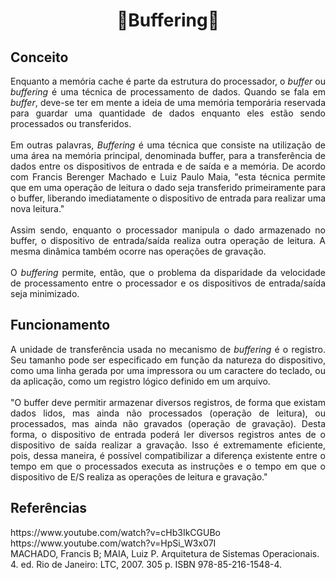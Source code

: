 <h1 align="center">🔸Buffering🔸</h1>

## Conceito

<p align="justify">Enquanto a memória cache é parte da estrutura do processador, o <i>buffer</i> ou <i>buffering</i> é uma técnica de processamento de dados. Quando se fala em <i>buffer</i>, deve-se ter em mente a ideia de uma memória temporária reservada para guardar uma quantidade de dados enquanto eles estão sendo processados ou transferidos.<br>
  <br>
Em outras palavras, <i>Buffering</i> é uma técnica que consiste na utilização de uma área na memória principal, denominada buffer, para a transferência de dados entre os dispositivos de entrada e de saída e a memória. De acordo com Francis Berenger Machado e Luiz Paulo Maia, "esta técnica permite que em uma operação de leitura o dado seja transferido primeiramente para o buffer, liberando imediatamente o dispositivo de entrada para realizar uma nova leitura."<br>
<br>
Assim sendo, enquanto o processador manipula o dado armazenado no buffer, o dispositivo de entrada/saída realiza outra operação de leitura. A mesma dinâmica também ocorre nas operações de gravação.<br>
<br>
O <i>buffering</i> permite, então, que o problema da disparidade da velocidade de processamento entre o processador e os dispositivos de entrada/saída seja minimizado.
</p>

## Funcionamento

<p align="justify">A unidade de transferência usada no mecanismo de <i>buffering</i> é o registro. Seu tamanho pode ser especificado em função da natureza do dispositivo, como uma linha gerada por uma impressora ou um caractere do teclado, ou da aplicação, como um registro lógico definido em um arquivo.<br>
<br>
"O buffer deve permitir armazenar diversos registros, de forma que existam dados lidos, mas ainda não processados (operação de leitura), ou processados, mas ainda não gravados (operação de gravação). Desta forma, o dispositivo de entrada poderá ler diversos registros antes de o dispositivo de saída realizar a gravação. Isso é extremamente eficiente, pois, dessa maneira, é possível compatibilizar a diferença existente entre o tempo em que o processados executa as instruções e o tempo em que o dispositivo de E/S realiza as operações de leitura e gravação."
<br>
</p>

## Referências

<p>
https://www.youtube.com/watch?v=cHb3IkCGUBo <br>
https://www.youtube.com/watch?v=HpSi_W3x07I <br>
MACHADO, Francis B; MAIA, Luiz P. Arquitetura de Sistemas Operacionais. 4. ed. Rio de Janeiro: LTC, 2007. 305 p. ISBN 978-85-216-1548-4.
